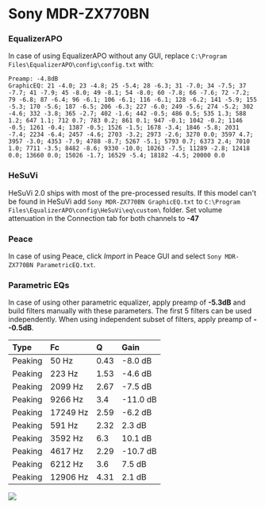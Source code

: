 # Sony MDR-ZX770BN

### EqualizerAPO
In case of using EqualizerAPO without any GUI, replace `C:\Program Files\EqualizerAPO\config\config.txt`
with:
```
Preamp: -4.8dB
GraphicEQ: 21 -4.0; 23 -4.8; 25 -5.4; 28 -6.3; 31 -7.0; 34 -7.5; 37 -7.7; 41 -7.9; 45 -8.0; 49 -8.1; 54 -8.0; 60 -7.8; 66 -7.6; 72 -7.2; 79 -6.8; 87 -6.4; 96 -6.1; 106 -6.1; 116 -6.1; 128 -6.2; 141 -5.9; 155 -5.3; 170 -5.6; 187 -6.5; 206 -6.3; 227 -6.0; 249 -5.6; 274 -5.2; 302 -4.6; 332 -3.8; 365 -2.7; 402 -1.6; 442 -0.5; 486 0.5; 535 1.3; 588 1.2; 647 1.1; 712 0.7; 783 0.2; 861 0.1; 947 -0.1; 1042 -0.2; 1146 -0.5; 1261 -0.4; 1387 -0.5; 1526 -1.5; 1678 -3.4; 1846 -5.8; 2031 -7.4; 2234 -6.4; 2457 -4.6; 2703 -3.2; 2973 -2.6; 3270 0.0; 3597 4.7; 3957 -3.0; 4353 -7.9; 4788 -8.7; 5267 -5.1; 5793 0.7; 6373 2.4; 7010 1.0; 7711 -3.5; 8482 -8.6; 9330 -10.0; 10263 -7.5; 11289 -2.8; 12418 0.0; 13660 0.0; 15026 -1.7; 16529 -5.4; 18182 -4.5; 20000 0.0
```

### HeSuVi
HeSuVi 2.0 ships with most of the pre-processed results. If this model can't be found in HeSuVi add
`Sony MDR-ZX770BN GraphicEQ.txt` to `C:\Program Files\EqualizerAPO\config\HeSuVi\eq\custom\` folder.
Set volume attenuation in the Connection tab for both channels to **-47**

### Peace
In case of using Peace, click *Import* in Peace GUI and select `Sony MDR-ZX770BN ParametricEQ.txt`.

### Parametric EQs
In case of using other parametric equalizer, apply preamp of **-5.3dB** and build filters manually
with these parameters. The first 5 filters can be used independently.
When using independent subset of filters, apply preamp of **--0.5dB**.

| Type    | Fc       |    Q | Gain     |
|:--------|:---------|:-----|:---------|
| Peaking | 50 Hz    | 0.43 | -8.0 dB  |
| Peaking | 223 Hz   | 1.53 | -4.6 dB  |
| Peaking | 2099 Hz  | 2.67 | -7.5 dB  |
| Peaking | 9266 Hz  | 3.4  | -11.0 dB |
| Peaking | 17249 Hz | 2.59 | -6.2 dB  |
| Peaking | 591 Hz   | 2.32 | 2.3 dB   |
| Peaking | 3592 Hz  | 6.3  | 10.1 dB  |
| Peaking | 4617 Hz  | 2.29 | -10.7 dB |
| Peaking | 6212 Hz  | 3.6  | 7.5 dB   |
| Peaking | 12906 Hz | 4.31 | 2.1 dB   |

![](https://raw.githubusercontent.com/jaakkopasanen/AutoEq/master/results/rtings/sbaf-serious/Sony%20MDR-ZX770BN/Sony%20MDR-ZX770BN.png)